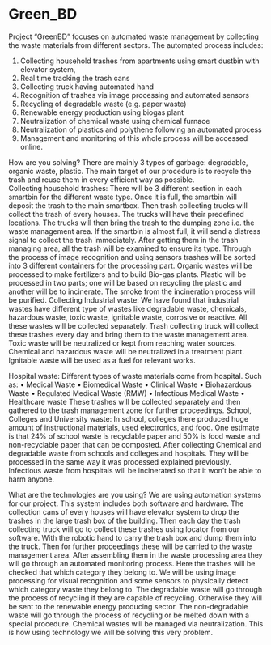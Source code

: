 # Green_BD

Project “GreenBD” focuses on automated waste management by collecting the waste materials from different sectors. The automated process includes:
 1. Collecting household trashes from apartments using smart dustbin with elevator system, 
2. Real time tracking the trash cans 
3. Collecting truck having automated hand
4. Recognition of trashes via image processing and automated sensors
5. Recycling of degradable waste (e.g. paper waste)
6. Renewable energy production using biogas plant
7. Neutralization of chemical waste using chemical furnace
8. Neutralization of plastics and polythene following an automated process
9. Management and monitoring of this whole process will be accessed online. 
 

How are you solving?
There are mainly 3 types of garbage: degradable, organic waste, plastic. The main target of our procedure is to recycle the trash and reuse them in every efficient way as possible.  
Collecting household trashes: There will be 3 different section in each smartbin for the different waste type. Once it is full, the smartbin will deposit the trash to the main smartbox. Then trash collecting trucks will collect the trash of every houses. The trucks will have their predefined locations. The trucks will then bring the trash to the dumping zone i.e. the waste management area. If the smartbin is almost full, it will send a distress signal to collect the trash immediately. 
After getting them in the trash managing area, all the trash will be examined to ensure its type.  Through the process of image recognition and using sensors trashes will be sorted into 3 different containers for the processing part. Organic wastes will be processed to make fertilizers and to build Bio-gas plants. Plastic will be processed in two parts; one will be based on recycling the plastic and another will be to incinerate. The smoke from the incineration process will be purified.
Collecting Industrial waste: We have found that industrial wastes have different type of wastes like degradable waste, chemicals, hazardous waste, toxic waste, ignitable waste, corrosive or reactive. All these wastes will be collected separately. Trash collecting truck will collect these trashes every day and bring them to the waste management area. Toxic waste will be neutralized or kept from reaching water sources. Chemical and hazardous waste will be neutralized in a treatment plant. Ignitable waste will be used as a fuel for relevant works.


Hospital waste: 
Different types of waste materials come from hospital. Such as:
•	Medical Waste
•	Biomedical Waste
•	Clinical Waste
•	Biohazardous Waste
•	Regulated Medical Waste (RMW)
•	Infectious Medical Waste
•	Healthcare waste
These trashes will be collected separately and then gathered to the trash management zone for further proceedings.
School, Colleges and University waste:
In school, colleges there produced huge amount of instructional materials, used electronics, and food. One estimate is that 24% of school waste is recyclable paper and 50% is food waste and non-recyclable paper that can be composted. 
After collecting Chemical and degradable waste from schools and colleges and hospitals. They will be processed in the same way it was processed explained previously.
Infectious waste from hospitals will be incinerated so that it won’t be able to harm anyone.

What are the technologies are you using?
We are using automation systems for our project. This system includes both software and hardware. The collection cans of every houses will have elevator system to drop the trashes in the large trash box of the building. Then each day the trash collecting truck will go to collect these trashes using locator from our software. With the robotic hand to carry the trash box and dump them into the truck. Then for further proceedings these will be carried to the waste management area.
After assembling them in the waste processing area they will go through an automated monitoring process. Here the trashes will be checked that which category they belong to. We will be using image processing for visual recognition and some sensors to physically detect which category waste they belong to. 
The degradable waste will go through the process of recycling if they are capable of recycling. Otherwise they will be sent to the renewable energy producing sector.
The non-degradable waste will go through the process of recycling or be melted down with a special procedure. 
Chemical wastes will be managed via neutralization. 
This is how using technology we will be solving this very problem. 


